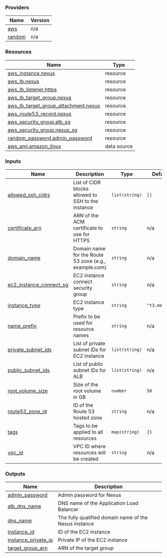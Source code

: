 <!-- BEGIN_TF_DOCS -->


### Providers

| Name | Version |
|------|---------|
| <a name="provider_aws"></a> [aws](#provider\_aws) | n/a |
| <a name="provider_random"></a> [random](#provider\_random) | n/a |

### Resources

| Name | Type |
|------|------|
| [aws_instance.nexus](https://registry.terraform.io/providers/hashicorp/aws/latest/docs/resources/instance) | resource |
| [aws_lb.nexus](https://registry.terraform.io/providers/hashicorp/aws/latest/docs/resources/lb) | resource |
| [aws_lb_listener.https](https://registry.terraform.io/providers/hashicorp/aws/latest/docs/resources/lb_listener) | resource |
| [aws_lb_target_group.nexus](https://registry.terraform.io/providers/hashicorp/aws/latest/docs/resources/lb_target_group) | resource |
| [aws_lb_target_group_attachment.nexus](https://registry.terraform.io/providers/hashicorp/aws/latest/docs/resources/lb_target_group_attachment) | resource |
| [aws_route53_record.nexus](https://registry.terraform.io/providers/hashicorp/aws/latest/docs/resources/route53_record) | resource |
| [aws_security_group.alb_sg](https://registry.terraform.io/providers/hashicorp/aws/latest/docs/resources/security_group) | resource |
| [aws_security_group.nexus_sg](https://registry.terraform.io/providers/hashicorp/aws/latest/docs/resources/security_group) | resource |
| [random_password.admin_password](https://registry.terraform.io/providers/hashicorp/random/latest/docs/resources/password) | resource |
| [aws_ami.amazon_linux](https://registry.terraform.io/providers/hashicorp/aws/latest/docs/data-sources/ami) | data source |

### Inputs

| Name | Description | Type | Default | Required |
|------|-------------|------|---------|:--------:|
| <a name="input_allowed_ssh_cidrs"></a> [allowed\_ssh\_cidrs](#input\_allowed\_ssh\_cidrs) | List of CIDR blocks allowed to SSH to the instance | `list(string)` | `[]` | no |
| <a name="input_certificate_arn"></a> [certificate\_arn](#input\_certificate\_arn) | ARN of the ACM certificate to use for HTTPS | `string` | n/a | yes |
| <a name="input_domain_name"></a> [domain\_name](#input\_domain\_name) | Domain name for the Route 53 zone (e.g., example.com) | `string` | n/a | yes |
| <a name="input_ec2_instance_connect_sg"></a> [ec2\_instance\_connect\_sg](#input\_ec2\_instance\_connect\_sg) | EC2 instance connect security group | `string` | n/a | yes |
| <a name="input_instance_type"></a> [instance\_type](#input\_instance\_type) | EC2 instance type | `string` | `"t3.medium"` | no |
| <a name="input_name_prefix"></a> [name\_prefix](#input\_name\_prefix) | Prefix to be used for resource names | `string` | n/a | yes |
| <a name="input_private_subnet_ids"></a> [private\_subnet\_ids](#input\_private\_subnet\_ids) | List of private subnet IDs for EC2 instance | `list(string)` | n/a | yes |
| <a name="input_public_subnet_ids"></a> [public\_subnet\_ids](#input\_public\_subnet\_ids) | List of public subnet IDs for ALB | `list(string)` | n/a | yes |
| <a name="input_root_volume_size"></a> [root\_volume\_size](#input\_root\_volume\_size) | Size of the root volume in GB | `number` | `50` | no |
| <a name="input_route53_zone_id"></a> [route53\_zone\_id](#input\_route53\_zone\_id) | ID of the Route 53 hosted zone | `string` | n/a | yes |
| <a name="input_tags"></a> [tags](#input\_tags) | Tags to be applied to all resources | `map(string)` | `{}` | no |
| <a name="input_vpc_id"></a> [vpc\_id](#input\_vpc\_id) | VPC ID where resources will be created | `string` | n/a | yes |

### Outputs

| Name | Description |
|------|-------------|
| <a name="output_admin_password"></a> [admin\_password](#output\_admin\_password) | Admin password for Nexus |
| <a name="output_alb_dns_name"></a> [alb\_dns\_name](#output\_alb\_dns\_name) | DNS name of the Application Load Balancer |
| <a name="output_dns_name"></a> [dns\_name](#output\_dns\_name) | The fully qualified domain name of the Nexus instance |
| <a name="output_instance_id"></a> [instance\_id](#output\_instance\_id) | ID of the EC2 instance |
| <a name="output_instance_private_ip"></a> [instance\_private\_ip](#output\_instance\_private\_ip) | Private IP of the EC2 instance |
| <a name="output_target_group_arn"></a> [target\_group\_arn](#output\_target\_group\_arn) | ARN of the target group |
<!-- END_TF_DOCS -->
